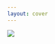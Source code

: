 ```yaml
---
layout: cover
---
```


<img src="images/redux-toolkit-logo.png" />

<!--
Show Redux-Toolkit docs!
-->
